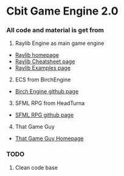 # Cbit Game Engine 2.0

### All code and material is get from
1. Raylib Engine as main game engine
- [Raylib homepage](https://www.raylib.com/index.html)
- [Raylib Cheatsheet page](https://www.raylib.com/cheatsheet/cheatsheet.html)
- [Raylib Examples page](https://www.raylib.com/examples.html)
2. ECS from BirchEngine
- [Birch Engine github page](https://github.com/carlbirch/BirchEngine/)
3. SFML RPG from HeadTurna
- [SFML RPG github page](https://github.com/Headturna/SFML_RPG)
4. That Game Guy
- [That Game Guy Homepage](http://thatgamesguy.co.uk/game-engine-dev/)

### TODO
1. Clean code base

